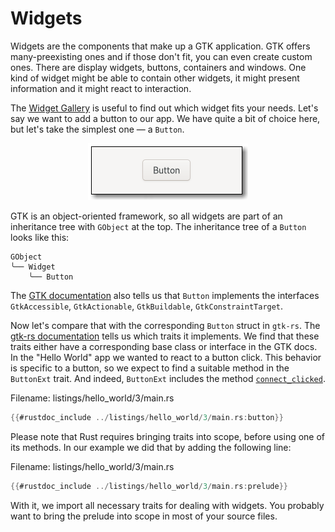 # Widgets

Widgets are the components that make up a GTK application.
GTK offers many-preexisting ones and if those don't fit, you can even create custom ones.
There are display widgets, buttons, containers and windows.
One kind of widget might be able to contain other widgets, it might present information and it might react to interaction.

The [Widget Gallery](https://docs.gtk.org/gtk4/visual_index.html) is useful to find out which widget fits your needs.
Let's say we want to add a button to our app.
We have quite a bit of choice here, but let's take the simplest one — a `Button`.

<div style="text-align:center"><img src="img/widgets_button.png" /></div>

GTK is an object-oriented framework, so all widgets are part of an inheritance tree with `GObject` at the top.
The inheritance tree of a `Button` looks like this:

```console
GObject
╰── Widget
    ╰── Button
```

The [GTK documentation](https://docs.gtk.org/gtk4/class.Button.html#implements) also tells us that `Button` implements the interfaces `GtkAccessible`, `GtkActionable`, `GtkBuildable`, `GtkConstraintTarget`.

Now let's compare that with the corresponding `Button` struct in `gtk-rs`.
The [gtk-rs documentation](../docs/gtk4/struct.Button.html#implements) tells us which traits it implements.
We find that these traits either have a corresponding base class or interface in the GTK docs.
In the "Hello World" app we wanted to react to a button click.
This behavior is specific to a button, so we expect to find a suitable method in the `ButtonExt` trait.
And indeed, `ButtonExt` includes the method [`connect_clicked`](../docs/gtk4/prelude/trait.ButtonExt.html#tymethod.connect_clicked).

<span class="filename">Filename: listings/hello_world/3/main.rs</span>

```rust ,no_run,noplayground
{{#rustdoc_include ../listings/hello_world/3/main.rs:button}}
```

Please note that Rust requires bringing traits into scope, before using one of its methods.
In our example we did that by adding the following line:

<span class="filename">Filename: listings/hello_world/3/main.rs</span>

```rust ,no_run,noplayground
{{#rustdoc_include ../listings/hello_world/3/main.rs:prelude}}
```
With it, we import all necessary traits for dealing with widgets.
You probably want to bring the prelude into scope in most of your source files.
